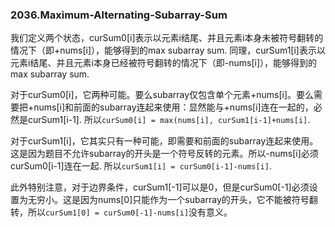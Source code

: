 ### 2036.Maximum-Alternating-Subarray-Sum

我们定义两个状态，curSum0[i]表示以元素i结尾、并且元素i本身未被符号翻转的情况下（即+nums[i]），能够得到的max subarray sum. 同理，curSum1[i]表示以元素i结尾、并且元素i本身已经被符号翻转的情况下（即-nums[i]），能够得到的max subarray sum. 

对于curSum0[i]，它两种可能。要么subarray仅包含单个元素+nums[i]。要么需要把+nums[i]和前面的subarray连起来使用：显然能与+nums[i]连在一起的，必然是curSum1[i-1]. 所以```curSum0[i] = max(nums[i], curSum1[i-1]+nums[i]```.

对于curSum1[i]，它其实只有一种可能，即需要和前面的subarray连起来使用。这是因为题目不允许subarray的开头是一个符号反转的元素。所以-nums[i]必须curSum0[i-1]连在一起. 所以```curSum1[i] = curSum0[i-1]-nums[i]```.

此外特别注意，对于边界条件，curSum1[-1]可以是0，但是curSum0[-1]必须设置为无穷小。这是因为nums[0]只能作为一个subarray的开头，它不能被符号翻转，所以```curSum1[0] = curSum0[-1]-nums[i]```没有意义。
